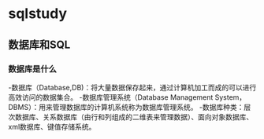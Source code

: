 # sqlstudy
## 数据库和SQL
### 数据库是什么
-数据库（Database,DB)：将大量数据保存起来，通过计算机加工而成的可以进行高效访问的数据集合。
-数据库管理系统（Database Management System，DBMS）：用来管理数据库的计算机系统称为数据库管理系统。
-数据库种类：层次数据库、关系数据库（由行和列组成的二维表来管理数据）、面向对象数据库、xml数据库、键值存储系统。